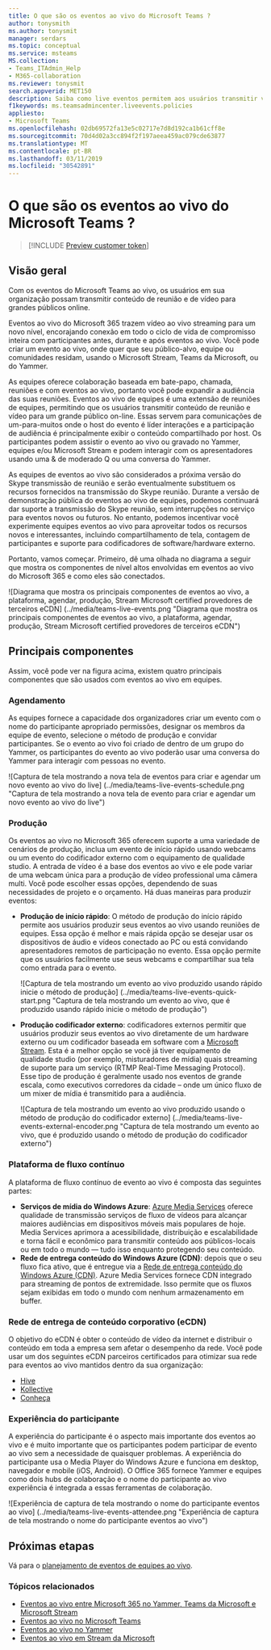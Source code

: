 ```yaml
---
title: O que são os eventos ao vivo do Microsoft Teams ?
author: tonysmith
ms.author: tonysmit
manager: serdars
ms.topic: conceptual
ms.service: msteams
MS.collection:
- Teams_ITAdmin_Help
- M365-collaboration
ms.reviewer: tonysmit
search.appverid: MET150
description: Saiba como live eventos permitem aos usuários transmitir vídeo e conteúdo para grandes públicos on-line no Microsoft Teams, Yammer e Microsoft Stream.
f1keywords: ms.teamsadmincenter.liveevents.policies
appliesto:
- Microsoft Teams
ms.openlocfilehash: 02db69572fa13e5c02717e7d8d192ca1b61cff8e
ms.sourcegitcommit: 70d4d02a3cc894f2f197aeea459ac079cde63877
ms.translationtype: MT
ms.contentlocale: pt-BR
ms.lasthandoff: 03/11/2019
ms.locfileid: "30542891"
---
```

# <a name="what-are-microsoft-teams-live-events"></a>O que são os eventos ao vivo do Microsoft Teams ?
> [!INCLUDE [Preview customer token](../includes/preview-feature.md)]

## <a name="overview"></a>Visão geral

Com os eventos do Microsoft Teams ao vivo, os usuários em sua organização possam transmitir conteúdo de reunião e de vídeo para grandes públicos online. 

Eventos ao vivo do Microsoft 365 trazem vídeo ao vivo streaming para um novo nível, encorajando conexão em todo o ciclo de vida de compromisso inteira com participantes antes, durante e após eventos ao vivo. Você pode criar um evento ao vivo, onde quer que seu público-alvo, equipe ou comunidades residam, usando o Microsoft Stream, Teams da Microsoft, ou do Yammer.  

As equipes oferece colaboração baseada em bate-papo, chamada, reuniões e com eventos ao vivo, portanto você pode expandir a audiência das suas reuniões. Eventos ao vivo de equipes é uma extensão de reuniões de equipes, permitindo que os usuários transmitir conteúdo de reunião e vídeo para um grande público on-line. Essas servem para comunicações de um-para-muitos onde o host do evento é líder interações e a participação de audiência é principalmente exibir o conteúdo compartilhado por host. Os participantes podem assistir o evento ao vivo ou gravado no Yammer, equipes e/ou Microsoft Stream e podem interagir com os apresentadores usando uma & de moderado Q ou uma conversa do Yammer. 

As equipes de eventos ao vivo são considerados a próxima versão do Skype transmissão de reunião e serão eventualmente substituem os recursos fornecidos na transmissão do Skype reunião. Durante a versão de demonstração pública do eventos ao vivo de equipes, podemos continuará dar suporte a transmissão do Skype reunião, sem interrupções no serviço para eventos novos ou futuros. No entanto, podemos incentivar você experimente equipes eventos ao vivo para aproveitar todos os recursos novos e interessantes, incluindo compartilhamento de tela, contagem de participantes e suporte para codificadores de software/hardware externo. 

Portanto, vamos começar. Primeiro, dê uma olhada no diagrama a seguir que mostra os componentes de nível altos envolvidas em eventos ao vivo do Microsoft 365 e como eles são conectados. 

![Diagrama que mostra os principais componentes de eventos ao vivo, a plataforma, agendar, produção, Stream Microsoft certified provedores de terceiros eCDN] (../media/teams-live-events.png  "Diagrama que mostra os principais componentes de eventos ao vivo, a plataforma, agendar, produção, Stream Microsoft certified provedores de terceiros eCDN")

## <a name="key-components"></a>Principais componentes
Assim, você pode ver na figura acima, existem quatro principais componentes que são usados com eventos ao vivo em equipes.

### <a name="scheduling"></a>Agendamento
As equipes fornece a capacidade dos organizadores criar um evento com o nome do participante apropriado permissões, designar os membros da equipe de evento, selecione o método de produção e convidar participantes. Se o evento ao vivo foi criado de dentro de um grupo do Yammer, os participantes do evento ao vivo poderão usar uma conversa do Yammer para interagir com pessoas no evento. 

![Captura de tela mostrando a nova tela de eventos para criar e agendar um novo evento ao vivo do live] (../media/teams-live-events-schedule.png "Captura de tela mostrando a nova tela de evento para criar e agendar um novo evento ao vivo do live")

### <a name="production"></a>Produção
Os eventos ao vivo no Microsoft 365 oferecem suporte a uma variedade de cenários de produção, inclua um evento de início rápido usando webcams ou um evento do codificador externo com o equipamento de qualidade studio. A entrada de vídeo é a base dos eventos ao vivo e ele pode variar de uma webcam única para a produção de vídeo professional uma câmera multi. Você pode escolher essas opções, dependendo de suas necessidades de projeto e o orçamento. Há duas maneiras para produzir eventos:

- **Produção de início rápido**: O método de produção do início rápido permite aos usuários produzir seus eventos ao vivo usando reuniões de equipes. Essa opção é melhor e mais rápida opção se desejar usar os dispositivos de áudio e vídeos conectado ao PC ou está convidando apresentadores remotos de participação no evento. Essa opção permite que os usuários facilmente use seus webcams e compartilhar sua tela como entrada para o evento. 

    ![Captura de tela mostrando um evento ao vivo produzido usando rápido inicie o método de produção] (../media/teams-live-events-quick-start.png "Captura de tela mostrando um evento ao vivo, que é produzido usando rápido inicie o método de produção")

- **Produção codificador externo**: codificadores externos permitir que usuários produzir seus eventos ao vivo diretamente de um hardware externo ou um codificador baseada em software com a [Microsoft Stream](https://stream.microsoft.com). Esta é a melhor opção se você já tiver equipamento de qualidade studio (por exemplo, misturadores de mídia) quais streaming de suporte para um serviço (RTMP Real-Time Messaging Protocol). Esse tipo de produção é geralmente usado nos eventos de grande escala, como executivos corredores da cidade – onde um único fluxo de um mixer de mídia é transmitido para a audiência. 

    ![Captura de tela mostrando um evento ao vivo produzido usando o método de produção do codificador externo] (../media/teams-live-events-external-encoder.png "Captura de tela mostrando um evento ao vivo, que é produzido usando o método de produção do codificador externo")

### <a name="streaming-platform"></a>Plataforma de fluxo contínuo
A plataforma de fluxo contínuo de evento ao vivo é composta das seguintes partes:

- **Serviços de mídia do Windows Azure**: [Azure Media Services](https://docs.microsoft.com/azure/media-services/previous/) oferece qualidade de transmissão serviços de fluxo de vídeos para alcançar maiores audiências em dispositivos móveis mais populares de hoje. Media Services aprimora a acessibilidade, distribuição e escalabilidade e torna fácil e econômico para transmitir conteúdo aos públicos-locais ou em todo o mundo — tudo isso enquanto protegendo seu conteúdo.
- **Rede de entrega conteúdo do Windows Azure (CDN)**: depois que o seu fluxo fica ativo, que é entregue via a [Rede de entrega conteúdo do Windows Azure (CDN)](https://docs.microsoft.com/azure/cdn/). Azure Media Services fornece CDN integrado para streaming de pontos de extremidade. Isso permite que os fluxos sejam exibidas em todo o mundo com nenhum armazenamento em buffer.

### <a name="enterprise-content-delivery-network-ecdn"></a>Rede de entrega de conteúdo corporativo (eCDN)
O objetivo do eCDN é obter o conteúdo de vídeo da internet e distribuir o conteúdo em toda a empresa sem afetar o desempenho da rede. Você pode usar um dos seguintes eCDN parceiros certificados para otimizar sua rede para eventos ao vivo mantidos dentro da sua organização:
- [Hive](https://www.hivestreaming.com/partners/integration-partners/microsoft/)
- [Kollective](http://www.kollective.com)
- [Conheça](http://www.ramp.com)

### <a name="attendee-experience"></a>Experiência do participante 
A experiência do participante é o aspecto mais importante dos eventos ao vivo e é muito importante que os participantes podem participar de evento ao vivo sem a necessidade de quaisquer problemas. A experiência do participante usa o Media Player do Windows Azure e funciona em desktop, navegador e mobile (iOS, Android). O Office 365 fornece Yammer e equipes como dois hubs de colaboração e o nome do participante ao vivo experiência é integrada a essas ferramentas de colaboração. 

![Experiência de captura de tela mostrando o nome do participante eventos ao vivo] (../media/teams-live-events-attendee.png "Experiência de captura de tela mostrando o nome do participante eventos ao vivo")

## <a name="next-steps"></a>Próximas etapas
Vá para o [planejamento de eventos de equipes ao vivo](plan-for-teams-live-events.md).

### <a name="related-topics"></a>Tópicos relacionados
- [Eventos ao vivo entre Microsoft 365 no Yammer, Teams da Microsoft e Microsoft Stream](https://docs.microsoft.com/stream/live-event-m365)
- [Eventos ao vivo no Microsoft Teams](https://support.office.com/article/microsoft-teams-live-event-overview-d077fec2-a058-483e-9ab5-1494afda578a)
- [Eventos ao vivo no Yammer](https://support.office.com/article/live-events-in-yammer-4ece0ee2-c268-4636-bf2a-16e454befe57)
- [Eventos ao vivo em Stream da Microsoft](https://docs.microsoft.com/stream/live-event-overview)

 
